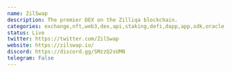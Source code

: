 ```yaml
---
name: ZilSwap
description: The premier DEX on the Zilliqa blockchain.
categories: exchange,nft,web3,dex,api,staking,defi,dapp,app,sdk,oracle,token,governance,dao,dex,infra
status: Live
twitter: https://twitter.com/ZilSwap
website: https://zilswap.io/
discord: https://discord.gg/SMzzQ2sUMN
telegram: False
---
```

